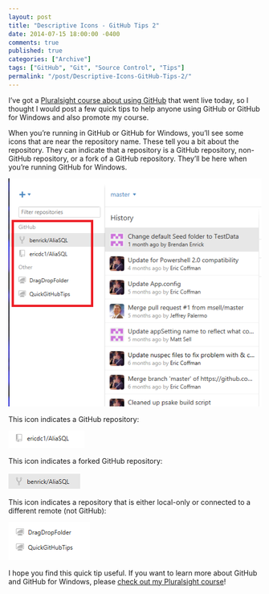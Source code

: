 ```yaml
---
layout: post
title: "Descriptive Icons - GitHub Tips 2"
date: 2014-07-15 18:00:00 -0400
comments: true
published: true
categories: ["Archive"]
tags: ["GitHub", "Git", "Source Control", "Tips"]
permalink: "/post/Descriptive-Icons-GitHub-Tips-2/"
---
```

<!-- more -->



<p>I’ve got a <a href="http://pluralsight.com/training/Courses/TableOfContents/github-windows-developers" target="_blank">Pluralsight course about using GitHub</a> that went live today, so I thought I would post a few quick tips to help anyone using GitHub or GitHub for Windows and also promote my course.</p> <p>When you’re running in GitHub or GitHub for Windows, you’ll see some icons that are near the repository name. These tell you a bit about the repository. They can indicate that a repository is a GitHub repository, non-GitHub repository, or a fork of a GitHub repository. They’ll be here when you’re running GitHub for Windows.</p> <p><a href="/images/files/HighlightGitHubIcons.png"><img title="HighlightGitHubIcons" style="border-left-width: 0px; max-width: 100%; border-right-width: 0px; border-bottom-width: 0px; display: inline; border-top-width: 0px" border="0" alt="HighlightGitHubIcons" src="/images/files/HighlightGitHubIcons_thumb.png"></a> </p> <p>This icon indicates a GitHub repository:</p> <p><a href="/images/files/GitHubIcon.png"><img title="GitHubIcon" style="border-left-width: 0px; border-right-width: 0px; border-bottom-width: 0px; display: inline; border-top-width: 0px" border="0" alt="GitHubIcon" src="/images/files/GitHubIcon_thumb.png"></a> </p> <p>This icon indicates a forked GitHub repository:</p> <p><a href="/images/files/ForkedIcon.png"><img title="ForkedIcon" style="border-left-width: 0px; border-right-width: 0px; border-bottom-width: 0px; display: inline; border-top-width: 0px" border="0" alt="ForkedIcon" src="/images/files/ForkedIcon_thumb.png"></a> </p> <p>This icon indicates a repository that is either local-only or connected to a different remote (not GitHub):</p> <p><a href="/images/files/LocalOrOtherRemoteIcon.png"><img title="LocalOrOtherRemoteIcon" style="border-left-width: 0px; border-right-width: 0px; border-bottom-width: 0px; display: inline; border-top-width: 0px" border="0" alt="LocalOrOtherRemoteIcon" src="/images/files/LocalOrOtherRemoteIcon_thumb.png"></a> </p> <p>I hope you find this quick tip useful. If you want to learn more about GitHub and GitHub for Windows, please <a href="http://pluralsight.com/training/Courses/TableOfContents/github-windows-developers" target="_blank">check out my Pluralsight course</a>!</p>
